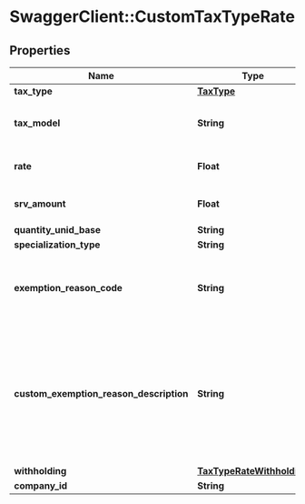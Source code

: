 # SwaggerClient::CustomTaxTypeRate

## Properties
Name | Type | Description | Notes
------------ | ------------- | ------------- | -------------
**tax_type** | [**TaxType**](TaxType.md) |  | 
**tax_model** | **String** | Tax can be calculated by rate or by quantity | 
**rate** | **Float** | Specific tax rate ex 3.5 (3.5%) | [optional] 
**srv_amount** | **Float** | Specific tax rate ex 3.5 (3.5%) | [optional] 
**quantity_unid_base** | **String** |  | [optional] 
**specialization_type** | **String** |  | [optional] 
**exemption_reason_code** | **String** | UUID Reference to an item in the LegalReason store.  | [optional] 
**custom_exemption_reason_description** | **String** | Optional textual reason description, to be used when reason codes are generic (i.e. reason code 999 &#x3D; Other).  | [optional] 
**withholding** | [**TaxTypeRateWithholding**](TaxTypeRateWithholding.md) |  | [optional] 
**company_id** | **String** | Company ID | 


